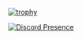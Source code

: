 [![trophy](https://github-profile-trophy.vercel.app/?username=Pandaptable&no-bg=true&no-frame=true&)](https://github.com/ryo-ma/github-profile-trophy)

[![Discord Presence](https://lanyard.cnrad.dev/api/97153209843335168?hideDiscrim=true&borderRadius=30px&bg=1e1e2e)](https://discord.com/users/97153209843335168)

